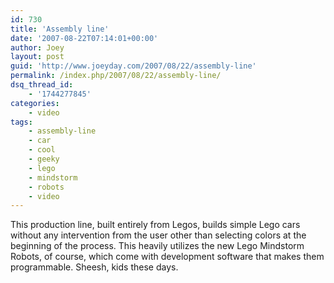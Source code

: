 ```yaml
---
id: 730
title: 'Assembly line'
date: '2007-08-22T07:14:01+00:00'
author: Joey
layout: post
guid: 'http://www.joeyday.com/2007/08/22/assembly-line'
permalink: /index.php/2007/08/22/assembly-line/
dsq_thread_id:
    - '1744277845'
categories:
    - video
tags:
    - assembly-line
    - car
    - cool
    - geeky
    - lego
    - mindstorm
    - robots
    - video
---
```


This production line, built entirely from Legos, builds simple Lego cars without any intervention from the user other than selecting colors at the beginning of the process. This heavily utilizes the new Lego Mindstorm Robots, of course, which come with development software that makes them programmable. Sheesh, kids these days.

<object height="344" width="425"><param name="movie" value="http://www.youtube.com/v/GQ3AcPEPbH0"></param><param name="wmode" value="transparent"></param><embed height="344" src="http://www.youtube.com/v/GQ3AcPEPbH0" type="application/x-shockwave-flash" width="425" wmode="transparent"></embed></object>